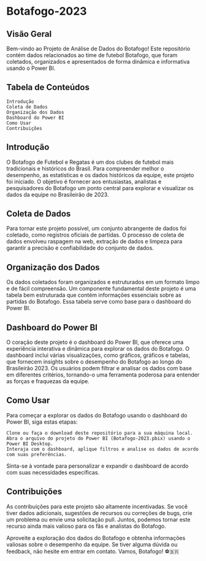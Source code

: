 # Botafogo-2023

## Visão Geral

Bem-vindo ao Projeto de Análise de Dados do Botafogo! Este repositório contém dados relacionados ao time de futebol Botafogo, que foram  coletados, organizados e apresentados de forma dinâmica e informativa usando o Power BI.

## Tabela de Conteúdos

    Introdução
    Coleta de Dados
    Organização dos Dados
    Dashboard do Power BI
    Como Usar
    Contribuições

## Introdução

O Botafogo de Futebol e Regatas é um dos clubes de futebol mais tradicionais e históricos do Brasil. Para compreender melhor o desempenho, as estatísticas e os dados históricos da equipe, este projeto foi iniciado. O objetivo é fornecer aos entusiastas, analistas e pesquisadores do Botafogo um ponto central para explorar e visualizar os dados da equipe no Brasileirão de 2023.

## Coleta de Dados

Para tornar este projeto possível, um conjunto abrangente de dados foi coletado, como registros oficiais de partidas. O processo de coleta de dados envolveu raspagem na web, extração de dados e limpeza para garantir a precisão e confiabilidade do conjunto de dados.

## Organização dos Dados

Os dados coletados foram organizados e estruturados em um formato limpo e de fácil compreensão. Um componente fundamental deste projeto é uma tabela bem estruturada que contém informações essenciais sobre as partidas do Botafogo. Essa tabela serve como base para o dashboard do Power BI.

## Dashboard do Power BI

O coração deste projeto é o dashboard do Power BI, que oferece uma experiência interativa e dinâmica para explorar os dados do Botafogo. O dashboard inclui várias visualizações, como gráficos, gráficos e tabelas, que fornecem insights sobre o desempenho do Botafogo ao longo do Brasileirão 2023. Os usuários podem filtrar e analisar os dados com base em diferentes critérios, tornando-o uma ferramenta poderosa para entender as forças e fraquezas da equipe.

## Como Usar

Para começar a explorar os dados do Botafogo usando o dashboard do Power BI, siga estas etapas:

    Clone ou faça o download deste repositório para a sua máquina local.
    Abra o arquivo do projeto do Power BI (Botafogo-2023.pbix) usando o Power BI Desktop.
    Interaja com o dashboard, aplique filtros e analise os dados de acordo com suas preferências.

Sinta-se à vontade para personalizar e expandir o dashboard de acordo com suas necessidades específicas.

## Contribuições

As contribuições para este projeto são altamente incentivadas. Se você tiver dados adicionais, sugestões de recursos ou correções de bugs, crie um problema ou envie uma solicitação pull. Juntos, podemos tornar este recurso ainda mais valioso para os fãs e analistas do Botafogo.

Aproveite a exploração dos dados do Botafogo e obtenha informações valiosas sobre o desempenho da equipe. Se tiver alguma dúvida ou feedback, não hesite em entrar em contato. Vamos, Botafogo! ⚽🇧🇷
